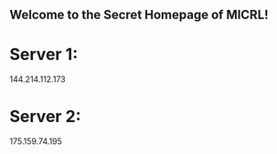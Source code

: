 ## Welcome to the Secret Homepage of MICRL!
# Server 1:
144.214.112.173
# Server 2:
175.159.74.195







